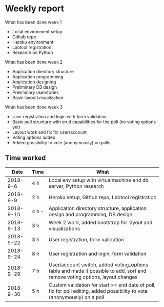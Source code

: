 # Weekly report

What has been done week 1

* Local environment setup
* Github repo
* Heroku environment
* Labtool registration
* Research on Python

What has been done week 2

* Application directory structure
* Application programming
* Application designing
* Preliminary DB design
* Preliminary userstories
* Basic layout/visualization

What has been done week 3

* User registration and login with form validation
* Basic poll structure with crud capabilities for the poll (no voting options yet)
* Layout work and fix for user/account
* Voting options added
* Added possibility to vote (anonymously) on polls

## Time worked

| Date | Time | What |
| --- | --- | --- |
| 2018-9-6 | 4 h | Local env setup with virtualmachine and db server, Python research|
| 2018-9-9 | 2 h | Heroku setup, Github repo, Labtool registration|
| 2018-9-10 | 4 h - | Application directory structure, application design and programming, DB design|
| 2018-9-13 | 3 h | Week 2 work, added bootstrap for layout and visualizations|
| 2018-9-22 | 3 h | User registration, form validation |
| 2018-9-24 | 8 h | User registration and login, form validation|
| 2018-9-29 | 7 h | User/account switch, added voting_options table and made it possible to add, sort and remove voting options, layout changes|
| 2018-9-30 | 5 h | Custom validation for start >= end date of poll, fix for poll editing, added possibility to vote (anonymously) on a poll|
